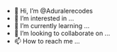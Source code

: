 - 👋 Hi, I’m @Aduralerecodes
- 👀 I’m interested in ...
- 🌱 I’m currently learning ...
- 💞️ I’m looking to collaborate on ...
- 📫 How to reach me ...

<!---
Aduralerecodes/Aduralerecodes is a ✨ special ✨ repository because its `README.md` (this file) appears on your GitHub profile.
You can click the Preview link to take a look at your changes.
--->
